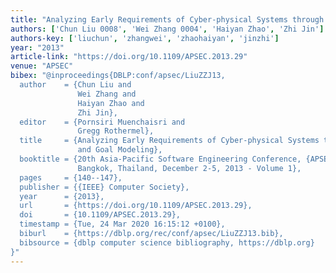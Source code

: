 ```yaml
---
title: "Analyzing Early Requirements of Cyber-physical Systems through Structure and Goal Modeling"
authors: ['Chun Liu 0008', 'Wei Zhang 0004', 'Haiyan Zhao', 'Zhi Jin']
authors-key: ['liuchun', 'zhangwei', 'zhaohaiyan', 'jinzhi']
year: "2013"
article-link: "https://doi.org/10.1109/APSEC.2013.29"
venue: "APSEC"
bibex: "@inproceedings{DBLP:conf/apsec/LiuZZJ13,
  author    = {Chun Liu and
               Wei Zhang and
               Haiyan Zhao and
               Zhi Jin},
  editor    = {Pornsiri Muenchaisri and
               Gregg Rothermel},
  title     = {Analyzing Early Requirements of Cyber-physical Systems through Structure
               and Goal Modeling},
  booktitle = {20th Asia-Pacific Software Engineering Conference, {APSEC} 2013, Ratchathewi,
               Bangkok, Thailand, December 2-5, 2013 - Volume 1},
  pages     = {140--147},
  publisher = {{IEEE} Computer Society},
  year      = {2013},
  url       = {https://doi.org/10.1109/APSEC.2013.29},
  doi       = {10.1109/APSEC.2013.29},
  timestamp = {Tue, 24 Mar 2020 16:15:12 +0100},
  biburl    = {https://dblp.org/rec/conf/apsec/LiuZZJ13.bib},
  bibsource = {dblp computer science bibliography, https://dblp.org}
}"
---
```

